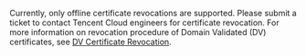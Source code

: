 Currently, only offline certificate revocations are supported. Please submit a ticket to contact Tencent Cloud engineers for certificate revocation.
For more information on revocation procedure of Domain Validated (DV) certificates, see [DV Certificate Revocation](https://cloud.tencent.com/doc/product/400/6550).
